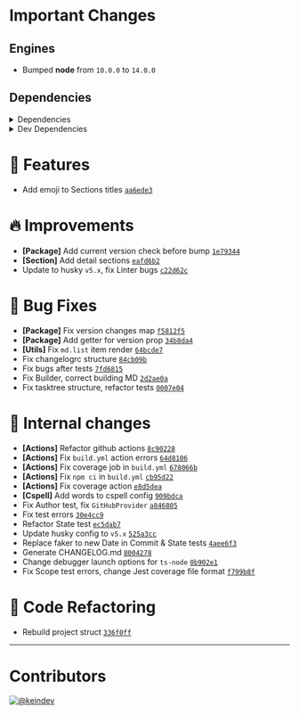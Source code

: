 # Important Changes

## Engines

- Bumped **node** from `10.0.0` to `14.0.0`

## Dependencies

<details>
<summary>Dependencies</summary>

- Added **[gh-gql](https://www.npmjs.com/package/gh-gql/v/1.4.2)** with `^1.4.2`
- Added **[string-lookup-manager](https://www.npmjs.com/package/string-lookup-manager/v/1.1.1)** with `^1.1.1`
- Added **[yargs](https://www.npmjs.com/package/yargs/v/16.2.0)** with `^16.2.0`
- Bumped **[chalk](https://www.npmjs.com/package/chalk/v/4.1.0)** from `3.0.0` to `4.1.0`
- Bumped **[cosmiconfig](https://www.npmjs.com/package/cosmiconfig/v/7.0.0)** from `5.2.1` to `7.0.0`
- Bumped **[deepmerge](https://www.npmjs.com/package/deepmerge/v/4.2.2)** from `4.0.0` to `4.2.2`
- Bumped **[dotenv](https://www.npmjs.com/package/dotenv/v/8.2.0)** from `8.1.0` to `8.2.0`
- Bumped **[semver](https://www.npmjs.com/package/semver/v/7.3.5)** from `6.3.0` to `7.3.5`
- Bumped **[tasktree-cli](https://www.npmjs.com/package/tasktree-cli/v/4.0.1)** from `1.3.0` to `4.0.1`
- Bumped **[universal-user-agent](https://www.npmjs.com/package/universal-user-agent/v/6.0.0)** from `3.0.0` to `6.0.0`
- Removed **[command-line-args](https://www.npmjs.com/package/command-line-args/v/5.1.1)**, with `^5.1.1`
- Removed **[graphql-request](https://www.npmjs.com/package/graphql-request/v/1.8.2)**, with `^1.8.2`
- Removed **[read-pkg](https://www.npmjs.com/package/read-pkg/v/5.2.0)**, with `^5.2.0`
- Removed **[rimraf](https://www.npmjs.com/package/rimraf/v/3.0.0)**, with `^3.0.0`

</details>

<details>
<summary>Dev Dependencies</summary>

- Added **[@types/faker](https://www.npmjs.com/package/@types/faker/v/5.5.0)** with `^5.5.0`
- Added **[@types/yargs](https://www.npmjs.com/package/@types/yargs/v/16.0.1)** with `^16.0.1`
- Added **[eslint-plugin-node](https://www.npmjs.com/package/eslint-plugin-node/v/11.1.0)** with `^11.1.0`
- Added **[eslint-plugin-optimize-regex](https://www.npmjs.com/package/eslint-plugin-optimize-regex/v/1.2.0)** with `^1.2.0`
- Added **[eslint-plugin-promise](https://www.npmjs.com/package/eslint-plugin-promise/v/4.3.1)** with `^4.3.1`
- Added **[faker](https://www.npmjs.com/package/faker/v/5.5.2)** with `^5.5.2`
- Added **[ghinfo](https://www.npmjs.com/package/ghinfo/v/1.0.6)** with `^1.0.6`
- Added **[rimraf](https://www.npmjs.com/package/rimraf/v/3.0.2)** with `^3.0.2`
- Added **[ts-node](https://www.npmjs.com/package/ts-node/v/9.1.1)** with `^9.1.1`
- Added **[type-fest](https://www.npmjs.com/package/type-fest/v/1.0.1)** with `^1.0.1`
- Added **[typedoc](https://www.npmjs.com/package/typedoc/v/0.20.34)** with `^0.20.34`
- Added **[typedoc-plugin-markdown](https://www.npmjs.com/package/typedoc-plugin-markdown/v/3.6.0)** with `^3.6.0`
- Bumped **[@types/jest](https://www.npmjs.com/package/@types/jest/v/26.0.22)** from `24.0.18` to `26.0.22`
- Bumped **[@types/node](https://www.npmjs.com/package/@types/node/v/14.14.37)** from `12.7.2` to `14.14.37`
- Bumped **[@types/semver](https://www.npmjs.com/package/@types/semver/v/7.3.4)** from `6.0.1` to `7.3.4`
- Bumped **[@typescript-eslint/eslint-plugin](https://www.npmjs.com/package/@typescript-eslint/eslint-plugin/v/4.20.0)** from `2.0.0` to `4.20.0`
- Bumped **[@typescript-eslint/parser](https://www.npmjs.com/package/@typescript-eslint/parser/v/4.20.0)** from `2.0.0` to `4.20.0`
- Bumped **[cspell](https://www.npmjs.com/package/cspell/v/5.3.9)** from `4.0.28` to `5.3.9`
- Bumped **[eslint](https://www.npmjs.com/package/eslint/v/7.23.0)** from `6.2.0` to `7.23.0`
- Bumped **[eslint-config-prettier](https://www.npmjs.com/package/eslint-config-prettier/v/8.1.0)** from `6.1.0` to `8.1.0`
- Bumped **[eslint-plugin-import](https://www.npmjs.com/package/eslint-plugin-import/v/2.22.1)** from `2.18.2` to `2.22.1`
- Bumped **[eslint-plugin-jest](https://www.npmjs.com/package/eslint-plugin-jest/v/24.3.2)** from `22.15.1` to `24.3.2`
- Bumped **[husky](https://www.npmjs.com/package/husky/v/6.0.0)** from `3.0.4` to `6.0.0`
- Bumped **[jest](https://www.npmjs.com/package/jest/v/26.6.3)** from `24.9.0` to `26.6.3`
- Bumped **[prettier](https://www.npmjs.com/package/prettier/v/2.2.1)** from `1.18.2` to `2.2.1`
- Bumped **[ts-jest](https://www.npmjs.com/package/ts-jest/v/26.5.4)** from `24.0.2` to `26.5.4`
- Bumped **[typescript](https://www.npmjs.com/package/typescript/v/4.2.3)** from `3.5.3` to `4.2.3`
- Removed **[@types/command-line-args](https://www.npmjs.com/package/@types/command-line-args/v/5.0.0)**, with `^5.0.0`
- Removed **[@types/cosmiconfig](https://www.npmjs.com/package/@types/cosmiconfig/v/5.0.3)**, with `^5.0.3`
- Removed **[@types/dotenv](https://www.npmjs.com/package/@types/dotenv/v/6.1.1)**, with `^6.1.1`
- Removed **[eslint-config-airbnb-base](https://www.npmjs.com/package/eslint-config-airbnb-base/v/14.0.0)**, with `^14.0.0`

</details>

# :tada: Features

- Add emoji to Sections titles [`aa6ede3`](https://github.com/keindev/changelog-guru/commit/aa6ede3db0432026d8d5b51222a6d4889acf257d)

# :fire: Improvements

- **[Package]** Add current version check before bump [`1e79344`](https://github.com/keindev/changelog-guru/commit/1e79344a0142c7a87d2aff2868ac6b2f0cd6db29)
- **[Section]** Add detail sections [`eafd6b2`](https://github.com/keindev/changelog-guru/commit/eafd6b2233a194a70fcb9235bbcfe9accd640c58)
- Update to husky `v5.x`, fix Linter bugs [`c22d62c`](https://github.com/keindev/changelog-guru/commit/c22d62cc15d4336c0649f5836303f72f93b03f24)

# :bug: Bug Fixes

- **[Package]** Fix version changes map [`f5812f5`](https://github.com/keindev/changelog-guru/commit/f5812f5159541925d093b5350743789727919890)
- **[Package]** Add getter for version prop [`34b8da4`](https://github.com/keindev/changelog-guru/commit/34b8da4d1238bf9aec6f472795e57d46601673d5)
- **[Utils]** Fix `md.list` item render [`64bcde7`](https://github.com/keindev/changelog-guru/commit/64bcde7456ce72277a2add7fc8bc61137a089eda)
- Fix changelogrc structure [`84cb09b`](https://github.com/keindev/changelog-guru/commit/84cb09bc09dcace762b4357aae83e40185c0158b)
- Fix bugs after tests [`7fd6815`](https://github.com/keindev/changelog-guru/commit/7fd681517d26414c081dd6e0fbbd72f875803545)
- Fix Builder, correct building MD [`2d2ae0a`](https://github.com/keindev/changelog-guru/commit/2d2ae0abcea12d66ac6b177b8608bb2c78e55111)
- Fix tasktree structure, refactor tests [`0007e04`](https://github.com/keindev/changelog-guru/commit/0007e04d1d18fb71fe7eb2da7e3edb353d507f33)

# :memo: Internal changes

- **[Actions]** Refactor github actions [`8c90228`](https://github.com/keindev/changelog-guru/commit/8c90228a19ea5cf2868b171e95bf2441c20278eb)
- **[Actions]** Fix `build.yml` action errors [`64d8106`](https://github.com/keindev/changelog-guru/commit/64d81065dfa2b28cf0d94039608debf2d688f6ee)
- **[Actions]** Fix coverage job in `build.yml` [`678066b`](https://github.com/keindev/changelog-guru/commit/678066b27e7c994b876ebb586e189d0108cc7118)
- **[Actions]** Fix `npm ci` in `build.yml` [`cb95d22`](https://github.com/keindev/changelog-guru/commit/cb95d22c1a39ea552d1a211801839fb734899f2d)
- **[Actions]** Fix coverage action [`e8d5dea`](https://github.com/keindev/changelog-guru/commit/e8d5dea28c55c7c38df76499c319504ceac0c13f)
- **[Cspell]** Add words to cspell config [`909bdca`](https://github.com/keindev/changelog-guru/commit/909bdcafca9961214f7d544ccdf81fe093c1935a)
- Fix Author test, fix `GitHubProvider` [`a846805`](https://github.com/keindev/changelog-guru/commit/a846805255c2000b90618d78ec65277160ada4cd)
- Fix test errors [`30e4cc9`](https://github.com/keindev/changelog-guru/commit/30e4cc923ebcfc120b0a5ce6db39e5cc9c413279)
- Refactor State test [`ec5dab7`](https://github.com/keindev/changelog-guru/commit/ec5dab7dcd55ddea84eafc23fed809522ea8d8e3)
- Update husky config to `v5.x` [`525a3cc`](https://github.com/keindev/changelog-guru/commit/525a3ccc206d9a3caca32ef95d7bc2ad5ba29d24)
- Replace faker to new Date in Commit & State tests [`4aee6f3`](https://github.com/keindev/changelog-guru/commit/4aee6f336af703b134479f2ec4575d6539ee6727)
- Generate CHANGELOG.md [`8004278`](https://github.com/keindev/changelog-guru/commit/80042783bf525086887796683bd914e2de1a10c7)
- Change debugger launch options for `ts-node` [`0b902e1`](https://github.com/keindev/changelog-guru/commit/0b902e11c4f2f254201da6694b53c2de2f0d4f23)
- Fix Scope test errors, change Jest coverage file format [`f799b8f`](https://github.com/keindev/changelog-guru/commit/f799b8f8cd3cbe990ee3b2df1b678a77bb436822)

# :wrench: Code Refactoring

- Rebuild project struct [`336f0ff`](https://github.com/keindev/changelog-guru/commit/336f0ffb2f611a2056a693c7b809f41c354bd477)

---

# Contributors

[![@keindev](https://avatars.githubusercontent.com/u/4527292?v=4&s=40)](https://github.com/keindev)
